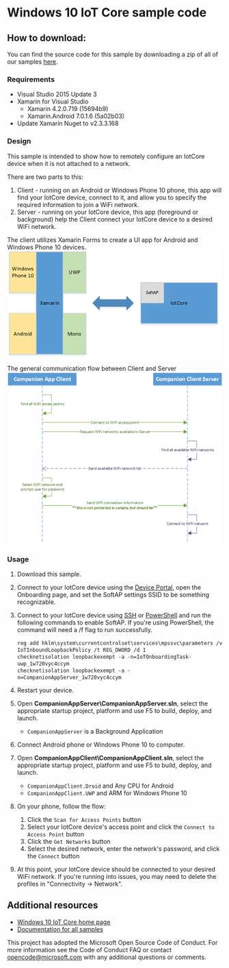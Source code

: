 Windows 10 IoT Core sample code
===============

## How to download:

You can find the source code for this sample by downloading a zip of all of our samples [here](https://github.com/Microsoft/Windows-iotcore-samples/archive/master.zip).

### Requirements

+ Visual Studio 2015 Update 3
+ Xamarin for Visual Studio
    + Xamarin   4.2.0.719 (15694b9)
    + Xamarin.Android   7.0.1.6 (5a02b03)
+ Update Xamarin Nuget to v2.3.3.168

### Design

This sample is intended to show how to remotely configure an IotCore device when it is not attached to a network.  

There are two parts to this:

1. Client - running on an Android or Windows Phone 10 phone, this app will find your IotCore device, connect to it, and allow you to specify the required information to join a WiFi network. 
1. Server - running on your IotCore device, this app (foreground or background) help the Client connect your IotCore device to a desired WiFi network. 

The client utilizes Xamarin Forms to create a UI app for Android and Windows Phone 10 devices.  
![Design](General.png)

The general communication flow between Client and Server 
![Flow](Flow.png)

### Usage

1. Download this sample.
1. Connect to your IotCore device using the [Device Portal](https://developer.microsoft.com/en-us/windows/iot/docs/deviceportal), open the Onboarding page, and set the SoftAP settings SSID to be something recognizable.
1. Connect to your IotCore device using [SSH](https://developer.microsoft.com/en-us/windows/iot/docs/ssh) or [PowerShell](https://developer.microsoft.com/en-us/windows/iot/docs/powershell) and run the following commands to enable SoftAP. If you're using PowerShell, the command will need a /f flag to run successfully.

    ```
    reg add hklm\system\currentcontrolset\services\mpssvc\parameters /v IoTInboundLoopbackPolicy /t REG_DWORD /d 1
    checknetisolation loopbackexempt -a -n=IoTOnboardingTask-uwp_1w720vyc4ccym
    checknetisolation loopbackexempt -a -n=CompanionAppServer_1w720vyc4ccym
    ```
1. Restart your device.
1. Open **CompanionAppServer\CompanionAppServer.sln**, select the appropriate startup project, platform and use F5 to build, deploy, and launch.
    + `CompanionAppServer` is a Background Application
1. Connect Android phone or Windows Phone 10 to computer.
1. Open **CompanionAppClient\CompanionAppClient.sln**, select the appropriate startup project, platform and use F5 to build, deploy, and launch.
    + `CompanionAppClient.Droid` and Any CPU for Android
    + `CompanionAppClient.UWP` and ARM for Windows Phone 10
1. On your phone, follow the flow:
    1. Click the `Scan for Access Points` button
    1. Select your IotCore device's access point and click the `Connect to Access Point` button
    1. Click the `Get Networks` button
    1. Select the desired network, enter the network's password, and click the `Connect` button
1. At this point, your IotCore device should be connected to your desired WiFi network. If you're running into issues, you may need to delete the profiles in "Connectivity -> Network".

## Additional resources
* [Windows 10 IoT Core home page](https://developer.microsoft.com/en-us/windows/iot/)
* [Documentation for all samples](https://developer.microsoft.com/en-us/windows/iot/samples)

This project has adopted the Microsoft Open Source Code of Conduct. For more information see the Code of Conduct FAQ or contact opencode@microsoft.com with any additional questions or comments.
